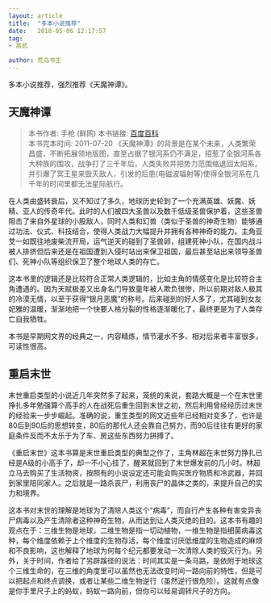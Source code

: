 ```yaml
---
layout: article
title:  "多本小说推荐"
date:   2018-05-06 12:17:57
tag:
- 高武

author: 荒岛书生
---
```


多本小说推荐，强烈推荐《天魔神谭》。
<!---more--->

## 天魔神谭
> 本书作者:  手枪  (鲜网)
> 本书链接:  [百度百科](https://baike.baidu.com/item/%E5%A4%A9%E9%AD%94%E7%A5%9E%E8%B0%AD/28025?fr=aladdin)  
> 本书完本时间: 2011-07-20
《天魔神潭》的背景是在某个未来，人类繁荣昌盛，不断拓展领地版图，直至占据了银河系仍不满足，招惹了全银河系各大种族的围攻，战争打了三千年后，人类失败并把势力范围缩退回太阳系，并引爆了冥王星来毁灭敌人，引发的后患(电磁波辐射等)使得全银河系在几千年的时间里都无法星际航行。

在人类由盛转衰后，又不知过了多久，地球历史轮到了一个充满英雄、妖魔、妖精、亚人的传奇年代。此时的人们被四大圣兽以及数千低级圣兽保护着，这些圣兽阻击了来自外星球的小股敌人，同时人类和幻兽（类似于圣兽的神奇生物）能够通过功法、仪式、科技结合，使得人类战力大幅提升并拥有各种神奇的能力。主角亚芠一如既往地废柴流开局，运气逆天的碰到了圣兽卵，组建死神小队，在国内战斗被人排挤但后来还是在祖国遭到入侵时站出来保卫祖国，最后甚至站出来领导圣兽们、死神小队等组织保卫了整个地球人类的存亡。

这本书里的逻辑还是比较符合正常人类逻辑的，比如主角的情感变化是比较符合主角遭遇的。因为天赋极差又出身名门导致童年被人欺负很惨，所以前期对敌人极其的冷漠无情，以至于获得“银月恶魔”的称号。后来碰到的好人多了，尤其碰到女友妃雅的温暖，渐渐地把一个快要人格分裂的性格逐渐暖化了，最终更是为了人类存亡自我牺牲。

本书是早期网文界的经典之一，内容精炼，情节灌水不多、相对后来者丰富很多，可读性很高。


## 重启末世
末世重启类型的小说近几年突然多了起来，笼统的来说，套路大概是一个在末世里挣扎多年勉强算个高手的人在战死后重生回到末世之初，然后利用曾经经历过末世的经验来一步步崛起。准确的说，重生类型的网文近些年已经相对变多了，也许是80后到90后的思想转变，80后的那代人还会靠自己努力，而90后往往有更好的家庭条件反而不太乐于为了车、房这些东西努力拼搏了。

《重启末世》这本书算是末世重启类型的典型之作了，主角林超在末世努力挣扎已经是A级的小高手了，却一不小心挂了，醒来就回到了末世爆发前的几小时。林超立马去购买了生活物资，按照有的小说设定还可能会购买医疗物质和冷武器，并回到家里陪同家人。之后就是一路杀丧尸，利用丧尸的晶体之类的，来提升自己的实力和境界。

这本书对末世的理解是地球为了清除人类这个“病毒”，而自行产生各种有害变异丧尸病毒以及产生清除者这种神奇生物，从而达到让人类灭绝的目的。这本书有趣的观点在于：三维生物是地球，二维生物是指一切动植物，一维生物是指细菌病毒这种，每个维度依赖于上个维度的生物存活，每个维度讨厌低维度的生物造成的麻烦和不良影响，这也解释了地球为何每个纪元都要发动一次清除人类的毁灭行为。另外，关于时间，作者给了另辟蹊径的说法：时间其实是一条马路，是依附于地球这个三维生命的，在三维的角度里可以虽然也无法改变时间一路向前的特性，但是可以把起点和终点调换，或者让某些二维生物逆行（虽然逆行很危险）。这就有点像是你手里尺子上的蚂蚁，蚂蚁一路向前，但你可以轻易调转尺子的方向。
